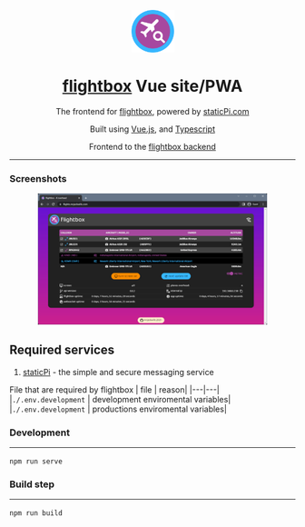 <p align="center">
	<img src='./.github/logo.svg' width='75px'/>
</p>

<h1 align="center"><a href='https://flights.mrjackwills.com' target='_blank' rel='noopener noreferrer'>flightbox</a> Vue site/PWA</h1>

<p align="center">
	The frontend for <a href='https://flights.mrjackwills.com' target='_blank' rel='noopener noreferrer'>flightbox</a>, powered by <a href='https://www.staticpi.com' target='_blank' rel='noopener noreferrer'>staticPi.com</a>
</p>
<p align="center">
	Built using <a href='https://vuejs.org/' target='_blank' rel='noopener noreferrer'>Vue.js</a>, and <a href='https://www.typescriptlang.org/' target='_blank' rel='noopener noreferrer'>Typescript</a>
</p>

<p align="center">
	Frontend to the <a href='https://github.com/mrjackwills/flightbox_backend' target='_blank' rel='noopener noreferrer'>flightbox backend</a>
</p>

<hr>

### Screenshots

<p align='center'>
	<a href="https://raw.githubusercontent.com/mrjackwills/flightbox_vue/main/.github/screenshot_01.jpg" target='_blank' rel='noopener noreferrer'>
		<img src='./.github/screenshot_01.jpg' width='80%'/>
	</a>
</p>

## Required services

1) <a href='https://www.staticpi.com/' target='_blank' rel='noopener noreferrer'>staticPi</a> - the simple and secure messaging service

File that are required by flightbox
| file | reason|
|---|---|
|```./.env.development```	| development enviromental variables|
|```./.env.development```	| productions enviromental variables|

### Development
---

```npm run serve```

### Build step
---
```npm run build```